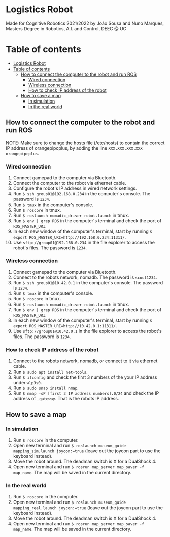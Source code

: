# Logistics Robot
Made for Cognitive Robotics 2021/2022 by João Sousa and Nuno Marques, Masters Degree in Robotics, A.I. and Control, DEEC @ UC

# Table of contents
- [Logistics Robot](#logistics-robot)
- [Table of contents](#table-of-contents)
  - [How to connect the computer to the robot and run ROS<a name = "connect_pc_to_robot"></a>](#how-to-connect-the-computer-to-the-robot-and-run-ros)
    - [Wired connection<a name = "wired_connection"></a>](#wired-connection)
    - [Wireless connection<a name = "wireless_connection"></a>](#wireless-connection)
    - [How to check IP address of the robot<a name = "check_ip"></a>](#how-to-check-ip-address-of-the-robot)
  - [How to save a map<a name = "save_map"></a>](#how-to-save-a-map)
    - [In simulation<a name = "save_map_sim"></a>](#in-simulation)
    - [In the real world](#in-the-real-world)

## How to connect the computer to the robot and run ROS<a name = "connect_pc_to_robot"></a>
NOTE: Make sure to change the hosts file (/etc/hosts) to contain the correct IP address of orangepipcplus, by adding the line `XXX.XXX.XXX.XXX orangepipcplus`.

### Wired connection<a name = "wired_connection"></a>
1. Connect gamepad to the computer via Bluetooth.
2. Connect the computer to the robot via ethernet cable.
3. Configure the robot's IP address in wired network settings.
4. Run `$ ssh group01@192.168.0.234` in the computer's console. The password is `1234`.
5. Run `$ tmux` in the computer's console.
6. Run `$ roscore` in tmux.
7. Run `$ roslaunch nomadic_driver robot.launch` in tmux.
8. Run `$ env | grep ROS` in the computer's terminal and check the port of `ROS_MASTER_URI`.
9.  In each new window of the computer's terminal, start by running `$ export ROS_MASTER_URI=http://192.168.0.234:11311/`.
10. Use `sftp://group01@192.168.0.234` in the file explorer to access the robot's files. The password is `1234`.

### Wireless connection<a name = "wireless_connection"></a>
1. Connect gamepad to the computer via Bluetooth.
2. Connect to the robots network, nomadb. The password is `scout1234`.
3. Run `$ ssh group01@10.42.0.1` in the computer's console. The password is `1234`.
4. Run `$ tmux` in the computer's console.
5. Run `$ roscore` in tmux.
6. Run `$ roslaunch nomadic_driver robot.launch` in tmux.
7. Run `$ env | grep ROS` in the computer's terminal and check the port of `ROS_MASTER_URI`.
8. In each new window of the computer's terminal, start by running `$ export ROS_MASTER_URI=http://10.42.0.1:11311/`.
9.  Use `sftp://group01@10.42.0.1` in the file explorer to access the robot's files. The password is `1234`.

### How to check IP address of the robot<a name = "check_ip"></a>
1. Connect to the robots network, nomadb, or connect to it via ethernet cable.
2. Run `$ sudo apt install net-tools`.
3. Run `$ ifconfig` and check the first 3 numbers of the your IP address under `wlp3s0`.
4. Run `$ sudo snap install nmap`.
5. Run `$ nmap -sP [first 3 IP address numbers].0/24` and check the IP address of `_gateway`. That is the robots IP address.

## How to save a map<a name = "save_map"></a>
### In simulation<a name = "save_map_sim"></a>
1. Run `$ roscore` in the computer.
2. Open new terminal and run `$ roslaunch museum_guide mapping_sim.launch joycon:=true` (leave out the joycon part to use the keyboard instead).
3. Move the robot around. The deadman switch is X for a DualShock 4.
4. Open new terminal and run `$ rosrun map_server map_saver -f map_name`. The map will be saved in the current directory.

### In the real world
1. Run `$ roscore` in the computer.
2. Open new terminal and run `$ roslaunch museum_guide mapping_real.launch joycon:=true` (leave out the joycon part to use the keyboard instead).
3. Move the robot around. The deadman switch is X for a DualShock 4.
4. Open new terminal and run `$ rosrun map_server map_saver -f map_name`. The map will be saved in the current directory.